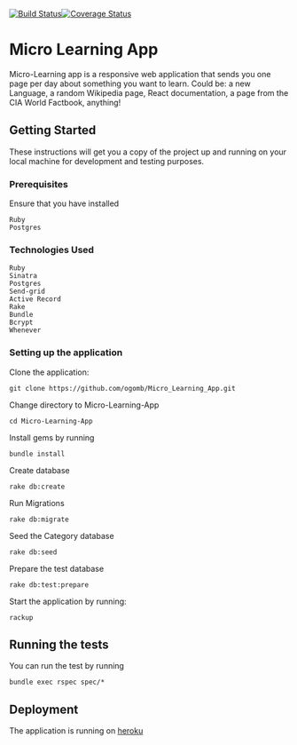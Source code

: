 [![Build Status](https://travis-ci.org/ogomb/Micro_Learning_App.svg?branch=master)](https://travis-ci.org/ogomb/Micro_Learning_App)[![Coverage Status](https://coveralls.io/repos/github/ogomb/Micro_Learning_App/badge.svg?branch=master)](https://coveralls.io/github/ogomb/Micro_Learning_App?branch=master)


# Micro Learning App


Micro-Learning app is a responsive web application that sends you one page per day about something you want to learn. Could be: a new Language, a random Wikipedia page, React documentation, a page from the CIA World Factbook, anything!

## Getting Started

These instructions will get you a copy of the project up and running on your local machine for development and testing purposes. 

### Prerequisites

Ensure that you have installed
```
Ruby  
Postgres
``` 
### Technologies Used

```
Ruby
Sinatra
Postgres
Send-grid
Active Record
Rake
Bundle
Bcrypt
Whenever
```

### Setting up the application
Clone the application:
```
git clone https://github.com/ogomb/Micro_Learning_App.git
```

Change directory to Micro-Learning-App  
```
cd Micro-Learning-App
```

Install gems by running 
```
bundle install
```
Create database 
```
rake db:create
```
Run Migrations
```
rake db:migrate
```
Seed the Category database
```
rake db:seed
```
Prepare the test database
```
rake db:test:prepare
```
Start the application by running:

```
rackup
```

## Running the tests

You can run the test by running
```
bundle exec rspec spec/*
```

## Deployment

The application is running on [heroku](https://micro-learning-challenge.herokuapp.com/login)

